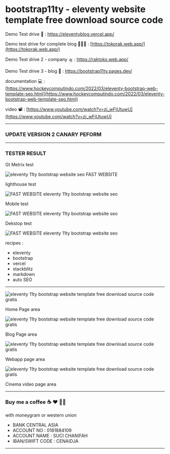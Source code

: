 # bootstrap11ty - eleventy website template free download source code

Demo Test drive 🚀 : [https://eleventyblog.vercel.app/ ](https://eleventyblog.vercel.app/)

Demo test drive for complete blog 👨🏼‍🚀 : [https://tokorak.web.app/](https://tokorak.web.app/)

Demo Test drive 2 - company 🛸 : [https://raktoko.web.app/ ](https://raktoko.web.app/)

Demo Test drive 3 - blog 🤖 : [https://bootstrap11ty.pages.dev/ ](https://bootstrap11ty.pages.dev/)

documentation 💻 : [https://www.hockeycomputindo.com/2022/03/eleventy-bootstrap-web-template-seo.html](https://www.hockeycomputindo.com/2022/03/eleventy-bootstrap-web-template-seo.html)

video 📽 :
[https://www.youtube.com/watch?v=zj_wFjUtuwU](https://www.youtube.com/watch?v=zj_wFjUtuwU)

---

### UPDATE VERSION 2 CANARY PEFORM

---

### TESTER RESULT

Gt Metrix test

![eleventy 11ty bootstrap website seo FAST WEBSITE ](<https://blogger.googleusercontent.com/img/b/R29vZ2xl/AVvXsEg5bym3tkvi1NHm7vL3ZYoza_6xfR_8vZYum5K6b1o2XdYdmJaK-AZDMgKKNzlJoBCksbYn7g7UJMLrzrqsS1Ssj1CN3Tl2agxsMiVcdA3gh3Y-sIEChXaDQietkYAyHd5N-uqL1eEiceb1RTun6T4YEprFbNrK0wgSNZRK1YFVgsN5XvN8S_3ZQJaF6g/s1348/fast%20website%20SEO%20eleventy%20(1).png>)

lighthouse test

![FAST WEBSITE eleventy 11ty bootstrap website seo](https://blogger.googleusercontent.com/img/b/R29vZ2xl/AVvXsEjZCLKd59NEfCkDqzL-GD3BHwO_Z8UFZU7zT5MLo6IoR7LAb_l1cpS8FWle1yTjsulLJWqKDmf--x3KmzicnEmUvojT6P-ydB23OLsU3GanUdQPheiWQ_nOt-mKLx6YwU40YxhjUynRgj-kVGl2mA2HULsunKBgY8ElIUWDyzWY68s4BdVSLIrk6f5h7g/s1304/eleventy%20SEO.png)

Mobile test

![FAST WEBSITE eleventy 11ty bootstrap website seo](<https://blogger.googleusercontent.com/img/b/R29vZ2xl/AVvXsEjUm3PXkSlRFOI33DsWbDS8txqgV-5W8O9uihQ-GS4ZLiW5IA9XPNhL5gKlUdvnYwenyocqwttdGcaK7mt_fcgbNfsJPOBV9XO-SEmh1uqU1qTHHBGwhCal3jgRMYgU-3YMtl7FMwsAnSsSKpDLYZGAEfpSMXSSxmGJk9zZL8TJUS_h_7gE3FDp7BuV1w/s1348/fast%20website%20SEO%20eleventy%20(3).png>)

Dekstop test

![FAST WEBSITE eleventy 11ty bootstrap website seo](<https://blogger.googleusercontent.com/img/b/R29vZ2xl/AVvXsEipWgFiZYwew9odIcwnAArb8q3DywQHdfvIJGUSkiMZHdPo4towlgfhTlMLljWsYUbres1UGYlO1My--6wcSeHs1OYdfkQjxphdq5LyV28TGDqCNzwCnGzgJSZVzewZsqZpW-A6Q--GW2D-fljaPZZtHvDO5Kjn3sdi28YbViJM40IkKXmuv17xFtptNA/s1344/fast%20website%20SEO%20eleventy%20(4).png>)

recipes :

- eleventy
- bootstrap
- vercel
- stackblitz
- markdown
- auto SEO

---

![eleventy 11ty bootstrap website template free download source code gratis](https://blogger.googleusercontent.com/img/a/AVvXsEiLXB6Jbqsdyo5g_MU1g2yy0qm4wMUlR0PlcaU4SgxUzNH3pS0_9Lb31s2WlEZIdY_PTRHauXcHHIQJ2yyxmQ6vKTHwVumC3-lI-1C8k0R2LMkHtb7DSqWMWNpjyI9ZR91Mf4gK6z3hv3tIiTNYqHt1w7BloH3Q2WgrN2j82Wviv2gVU2ye9D1w-hXf9w=s3455)

Home Page area

![eleventy 11ty bootstrap website template free download source code gratis](https://blogger.googleusercontent.com/img/a/AVvXsEg3MTU1yuVyX7H5qbdYvSSGMCMZ2-zsUTIfQ0zHJO5rKKe59jG4kPccmFDVexBZK6-GrY1m4w9wbsqorqh8MPiXDkjjjOGFrWWfj1MvZdilZ0MTqYVOvbTssBjRSW_EeIU-Y7qKcvelpqrqwnF7GxpNHLdo_SNXmPXe0faCZW99vCc_76OV3fr3-fbVdA=s1392)

Blog Page area

![eleventy 11ty bootstrap website template free download source code gratis](https://blogger.googleusercontent.com/img/a/AVvXsEhzOZ9cjuCjEc6a8ioG7PWyIaF06-9YFm4kzom1-QC6cWnJJ65cf10QrnNaI2CVlv6zxAiK8yaicENJFquQ7lBlk10d8w40pkOCFtyOWQPi2oKBJwXmx58wv_SQJ9iehKRTsaW58srfsNH7sNcnNRywRgttLEb10hnoA4IoJkn5Qvc28PkZmRp32FIKpQ=s1588)

Webapp page area

![eleventy 11ty bootstrap website template free download source code gratis](https://blogger.googleusercontent.com/img/a/AVvXsEjBZQEEIIFpiibvcsw4PSE4Kt9u-kxGsOWrmbDlZ76GPzrPIZYgszvDrSap-LFHQNy0650K-3j6VUSrkJbsWGZJ1vG7w_lZ2ISMeFZEhUH9ZB3rtppxZdMI-JRVggm6sHdChJMuXCS1AS7o62eYE8tC6VSESlaB5-OpgDqkGwmo4cyWSQeSr2IChy1D2Q=s1344)

Cinema video page area

---

### Buy me a coffee ☕️ ❤️ ✌🏻

with moneygram or western union

- BANK CENTRAL ASIA
- ACCOUNT NO : 0181884109
- ACCOUNT NAME : SUCI CHANIFAH
- IBAN/SWIFT CODE : CENAIDJA

---
